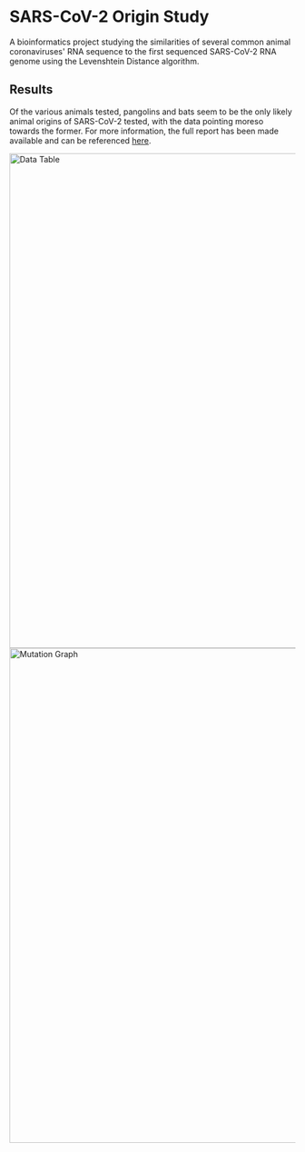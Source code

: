 # SARS-CoV-2 Origin Study
A bioinformatics project studying the similarities of several common animal coronaviruses' RNA sequence to the first sequenced SARS-CoV-2 RNA genome using the Levenshtein Distance algorithm.  

## Results
Of the various animals tested, pangolins and bats seem to be the only likely animal origins of SARS-CoV-2 tested, with the data pointing moreso towards the former. For more information, the full report has been made available and can be referenced [here](https://andylabs.org/static/media/SARS-CoV-2-Origin-Study.pdf).

<img width="872" alt="Data Table" src="https://user-images.githubusercontent.com/91595477/205288133-45c5e0f7-2816-46c5-86ff-dc9dc40b8e71.png">
<img width="872" alt="Mutation Graph" src="https://user-images.githubusercontent.com/91595477/205288069-233a7c10-4ac0-4d14-ba0e-d741635f4b66.png">

